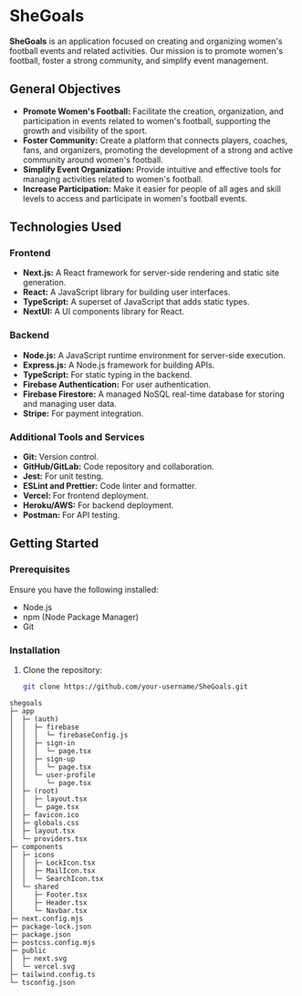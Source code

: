 # SheGoals

**SheGoals** is an application focused on creating and organizing women's football events and related activities. Our mission is to promote women's football, foster a strong community, and simplify event management.

## General Objectives

- **Promote Women's Football:** Facilitate the creation, organization, and participation in events related to women's football, supporting the growth and visibility of the sport.
- **Foster Community:** Create a platform that connects players, coaches, fans, and organizers, promoting the development of a strong and active community around women's football.
- **Simplify Event Organization:** Provide intuitive and effective tools for managing activities related to women's football.
- **Increase Participation:** Make it easier for people of all ages and skill levels to access and participate in women's football events.

## Technologies Used

### Frontend

- **Next.js:** A React framework for server-side rendering and static site generation.
- **React:** A JavaScript library for building user interfaces.
- **TypeScript:** A superset of JavaScript that adds static types.
- **NextUI:** A UI components library for React.

### Backend

- **Node.js:** A JavaScript runtime environment for server-side execution.
- **Express.js:** A Node.js framework for building APIs.
- **TypeScript:** For static typing in the backend.
- **Firebase Authentication:** For user authentication.
- **Firebase Firestore:** A managed NoSQL real-time database for storing and managing user data.
- **Stripe:** For payment integration.

### Additional Tools and Services

- **Git:** Version control.
- **GitHub/GitLab:** Code repository and collaboration.
- **Jest:** For unit testing.
- **ESLint and Prettier:** Code linter and formatter.
- **Vercel:** For frontend deployment.
- **Heroku/AWS:** For backend deployment.
- **Postman:** For API testing.

## Getting Started

### Prerequisites

Ensure you have the following installed:

- Node.js
- npm (Node Package Manager)
- Git

### Installation

1. Clone the repository:

   ```bash
   git clone https://github.com/your-username/SheGoals.git

```
shegoals
├─ app
│  ├─ (auth)
│  │  ├─ firebase
│  │  │  └─ firebaseConfig.js
│  │  ├─ sign-in
│  │  │  └─ page.tsx
│  │  ├─ sign-up
│  │  │  └─ page.tsx
│  │  └─ user-profile
│  │     └─ page.tsx
│  ├─ (root)
│  │  ├─ layout.tsx
│  │  └─ page.tsx
│  ├─ favicon.ico
│  ├─ globals.css
│  ├─ layout.tsx
│  └─ providers.tsx
├─ components
│  ├─ icons
│  │  ├─ LockIcon.tsx
│  │  ├─ MailIcon.tsx
│  │  └─ SearchIcon.tsx
│  └─ shared
│     ├─ Footer.tsx
│     ├─ Header.tsx
│     └─ Navbar.tsx
├─ next.config.mjs
├─ package-lock.json
├─ package.json
├─ postcss.config.mjs
├─ public
│  ├─ next.svg
│  └─ vercel.svg
├─ tailwind.config.ts
└─ tsconfig.json

```